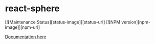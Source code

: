 # react-sphere
[![Maintenance Status][status-image]][status-url] [![NPM version][npm-image]][npm-url]

[Documentation here](https://github.com/shameemz/react-sphere)